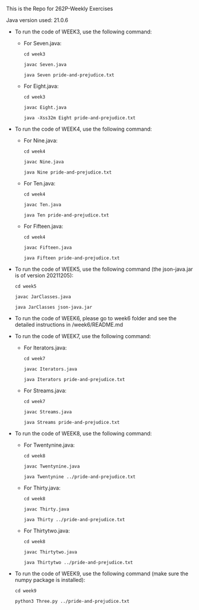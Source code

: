 This is the Repo for 262P-Weekly Exercises

Java version used: 21.0.6

- To run the code of WEEK3, use the following command:

  - For Seven.java:

    ```
    cd week3
    ```

    ```
    javac Seven.java
    ```

    ```
    java Seven pride-and-prejudice.txt
    ```

  - For Eight.java:
    ```
    cd week3
    ```
    ```
    javac Eight.java
    ```
    ```
    java -Xss32m Eight pride-and-prejudice.txt
    ```

- To run the code of WEEK4, use the following command:

  - For Nine.java:

    ```
    cd week4
    ```

    ```
    javac Nine.java
    ```

    ```
    java Nine pride-and-prejudice.txt
    ```

  - For Ten.java:

    ```
    cd week4
    ```

    ```
    javac Ten.java
    ```

    ```
    java Ten pride-and-prejudice.txt
    ```

  - For Fifteen.java:
    ```
    cd week4
    ```
    ```
    javac Fifteen.java
    ```
    ```
    java Fifteen pride-and-prejudice.txt
    ```

- To run the code of WEEK5, use the following command (the json-java.jar is of version 20211205):

  ```
  cd week5
  ```

  ```
  javac JarClasses.java
  ```

  ```
  java JarClasses json-java.jar
  ```

- To run the code of WEEK6, please go to week6 folder and see the detailed instructions in /week6/README.md

- To run the code of WEEK7, use the following command:

  - For Iterators.java:

    ```
    cd week7
    ```

    ```
    javac Iterators.java
    ```

    ```
    java Iterators pride-and-prejudice.txt
    ```

  - For Streams.java:
    ```
    cd week7
    ```
    ```
    javac Streams.java
    ```
    ```
    java Streams pride-and-prejudice.txt
    ```

- To run the code of WEEK8, use the following command:

  - For Twentynine.java:

    ```
    cd week8
    ```

    ```
    javac Twentynine.java
    ```

    ```
    java Twentynine ../pride-and-prejudice.txt
    ```

  - For Thirty.java:

    ```
    cd week8
    ```

    ```
    javac Thirty.java
    ```

    ```
    java Thirty ../pride-and-prejudice.txt
    ```

  - For Thirtytwo.java:

    ```
    cd week8
    ```

    ```
    javac Thirtytwo.java
    ```

    ```
    java Thirtytwo ../pride-and-prejudice.txt
    ```

- To run the code of WEEK9, use the following command (make sure the numpy package is installed):

  ```
  cd week9
  ```

  ```
  python3 Three.py ../pride-and-prejudice.txt
  ```
